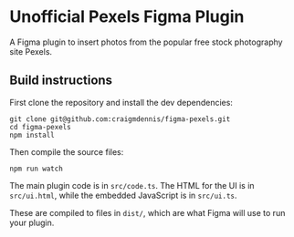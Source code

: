 # Unofficial Pexels Figma Plugin

A Figma plugin to insert photos from the popular free stock photography site Pexels.

## Build instructions

First clone the repository and install the dev dependencies:

```
git clone git@github.com:craigmdennis/figma-pexels.git
cd figma-pexels
npm install
```

Then compile the source files:

```
npm run watch
```

The main plugin code is in `src/code.ts`. The HTML for the UI is in
`src/ui.html`, while the embedded JavaScript is in `src/ui.ts`.

These are compiled to files in `dist/`, which are what Figma will use to run
your plugin.
